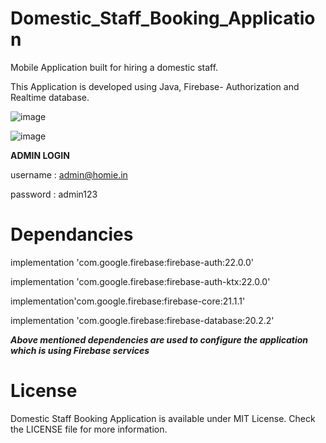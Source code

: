 # Domestic_Staff_Booking_Application
Mobile Application built for hiring a domestic staff. 

This Application is developed using Java, Firebase- Authorization and Realtime database.

![image](https://github.com/ananya-a03/Domestic_Staff_Booking_Application/assets/140098244/1101c178-47a2-4681-b267-52e4a9091617)


![image](https://github.com/ananya-a03/Domestic_Staff_Booking_Application/assets/140098244/3b53f33c-605f-4389-8a00-8855e3681d22)

**ADMIN LOGIN**

username : admin@homie.in

password : admin123

# Dependancies

 implementation 'com.google.firebase:firebase-auth:22.0.0'
 
 implementation 'com.google.firebase:firebase-auth-ktx:22.0.0'
 
 implementation'com.google.firebase:firebase-core:21.1.1'
 
 implementation 'com.google.firebase:firebase-database:20.2.2'
 
**_Above mentioned dependencies are used to configure the application which is using Firebase services_** 


# License
Domestic Staff Booking Application is available under MIT License. Check the LICENSE file for more information.
